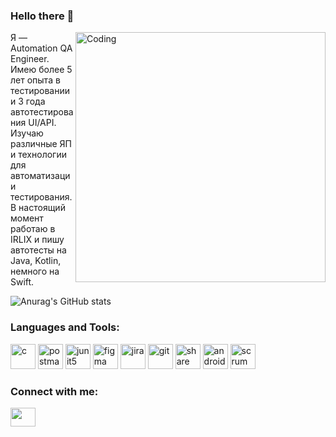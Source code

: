 ### Hello there 👋
<img align="right" alt="Coding" width="400" src="https://pbs.twimg.com/profile_banners/222257174/1616378568/1500x500">


Я — Automation QA Engineer. 
Имею более 5 лет опыта в тестировании и 3 года автотестирования UI/API. Изучаю различные ЯП и технологии для автоматизации тестирования.
В настоящий момент работаю в IRLIX и пишу автотесты на Java, Kotlin, немного на Swift.

![Anurag's GitHub stats](https://github-readme-stats.vercel.app/api?username=slovak1990&theme=cobalt&show_icons=true)





<h3 align="left">Languages and Tools:</h3>
<p align="left">
  <a target="_blank"> <img src="https://img.shields.io/badge/IntelliJ%20IDEA-000000.svg?style=for-the-badge&logo=IntelliJ-IDEA&logoColor=white" alt="c" width="40" height="40" /> </a>
  <a target="_blank"> <img src="https://img.shields.io/badge/Postman-FF6C37.svg?style=for-the-badge&logo=Postman&logoColor=white" alt="postman" width="40" height="40" /> </a>
  <a target="_blank"> <img src="https://img.shields.io/badge/JUnit5-25A162.svg?style=for-the-badge&logo=JUnit5&logoColor=white" alt="junit5" width="40" height="40" /> </a>
  <a target="_blank"> <img src="https://www.vectorlogo.zone/logos/figma/figma-icon.svg" alt="figma" width="40" height="40" /> </a>
  <a target="_blank"> <img src="https://img.shields.io/badge/Jira%20Software-0052CC.svg?style=for-the-badge&logo=Jira-Software&logoColor=white" alt="jira" width="40" height="40" /> </a>
  <a target="_blank"> <img src="https://www.vectorlogo.zone/logos/git-scm/git-scm-icon.svg" alt="git" width="40" height="40" /> </a>
  <a target="_blank"> <img src="https://img.shields.io/badge/ShareX-2885F1.svg?style=for-the-badge&logo=ShareX&logoColor=white" alt="share" width="40" height="40" /> </a>
  <a target="_blank"> <img src="https://img.shields.io/badge/Android%20Studio-3DDC84.svg?style=for-the-badge&logo=Android-Studio&logoColor=white" alt="androidStudio" width="40" height="40" /> </a>
  <a target="_blank"> <img src="https://img.shields.io/badge/Scrum%20Alliance-009FDA.svg?style=for-the-badge&logo=Scrum-Alliance&logoColor=white" alt="scrum" width="40" height="40" /> </a>
</p>








<h3 align="left">Connect with me:</h3>
<p align="left">

<a href="https://www.linkedin.com/in/timur-muginov/" target="blank"><img align="center" src="https://cdn.jsdelivr.net/npm/simple-icons@3.0.1/icons/linkedin.svg" alt="" height="30" width="40" /></a>
</p>
